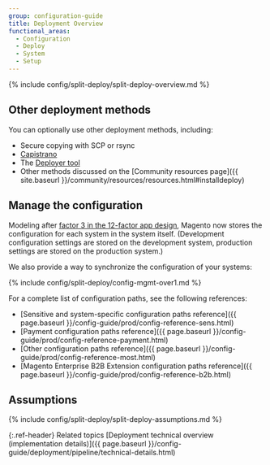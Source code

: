 ```yaml
---
group: configuration-guide
title: Deployment Overview
functional_areas:
  - Configuration
  - Deploy
  - System
  - Setup
---
```


{% include config/split-deploy/split-deploy-overview.md %}

## Other deployment methods

You can optionally use other deployment methods, including:

*	Secure copying with SCP or rsync
*	[Capistrano](http://capistranorb.com/documentation/overview/what-is-capistrano)
*	The [Deployer tool](https://deployer.org/)
*	Other methods discussed on the [Community resources page]({{ site.baseurl }}/community/resources/resources.html#installdeploy)

## Manage the configuration

Modeling after [factor 3 in the 12-factor app design](https://12factor.net/config), Magento now stores the configuration for each system in the system itself. (Development configuration settings are stored on the development system, production settings are stored on the production system.)

We also provide a way to synchronize the configuration of your systems:

{% include config/split-deploy/config-mgmt-over1.md %}

For a complete list of configuration paths, see the following references:

*	[Sensitive and system-specific configuration paths reference]({{ page.baseurl }}/config-guide/prod/config-reference-sens.html)
*	[Payment configuration paths reference]({{ page.baseurl }}/config-guide/prod/config-reference-payment.html)
*	[Other configuration paths reference]({{ page.baseurl }}/config-guide/prod/config-reference-most.html)
*	[Magento Enterprise B2B Extension configuration paths reference]({{ page.baseurl }}/config-guide/prod/config-reference-b2b.html)

## Assumptions

{% include config/split-deploy/split-deploy-assumptions.md %}

{:.ref-header}
Related topics
[Deployment technical overview (implementation details)]({{ page.baseurl }}/config-guide/deployment/pipeline/technical-details.html)
